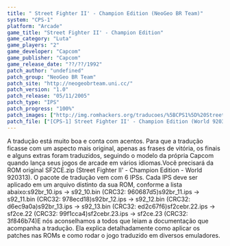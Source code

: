 ```yaml
---
title: " Street Fighter II' - Champion Edition (NeoGeo BR Team)"
system: "CPS-1"
platform: "Arcade"
game_title: "Street Fighter II' - Champion Edition"
game_category: "Luta"
game_players: "2"
game_developer: "Capcom"
game_publisher: "Capcom"
game_release_date: "??/??/1992"
patch_author: "undefined"
patch_group: "NeoGeo BR Team"
patch_site: "http://neogeobrteam.uni.cc/"
patch_version: "1.0"
patch_release: "05/11/2005"
patch_type: "IPS"
patch_progress: "100%"
patch_images: ["http://img.romhackers.org/traducoes/%5BCPS1%5D%20Street%20Fighter%20II%20-%20Champion%20Edition%20-%20NGBRT%20-%20Logo.png","http://img.romhackers.org/traducoes/%5BCPS1%5D%20Street%20Fighter%20II%20-%20Champion%20Edition%20-%20NGBRT%20-%201.png","http://img.romhackers.org/traducoes/%5BCPS1%5D%20Street%20Fighter%20II%20-%20Champion%20Edition%20-%20NGBRT%20-%202.png"]
patch_file: ["[CPS-1] Street Fighter II' - Champion Edition (World 920313) [T-BR] [T-BisonSAS e Alan Yagami G-Neo Geo BR Team] [V-1.0 P-100% A-2005].zip"]
---
```

A tradução está muito boa e conta com acentos. Para que a tradução ficasse com um aspecto mais original, apenas as frases de vitória, os finais e alguns extras foram traduzidos, seguindo o modelo da própria Capcom quando lança seus jogos de arcade em vários idiomas.Você precisará da ROM original SF2CE.zip (Street Fighter II' - Champion Edition - World 920313). O pacote de tradução vem com 6 IPSs. Cada IPS deve ser aplicado em um arquivo distinto da sua ROM, conforme a lista abaixo:s92br_10.ips -> s92_10.bin (CRC32: 960687d5)s92br_11.ips -> s92_11.bin (CRC32: 978ecd18)s92br_12.ips -> s92_12.bin (CRC32: d6ec9a0a)s92br_13.ips -> s92_13.bin (CRC32: ed2c67f6)sf2cebr.22.ips -> sf2ce.22 (CRC32: 99f1cca4)sf2cebr.23.ips -> sf2ce.23 (CRC32: 3f846b74)E nós aconselhamos a todos que leiam a documentação que acompanha a tradução. Ela explica detalhadamente como aplicar os patches nas ROMs e como rodar o jogo traduzido em diversos emuladores.